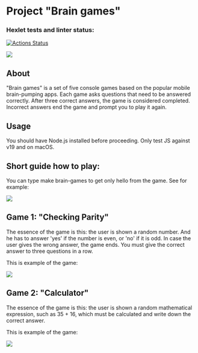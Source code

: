 <h1>Project "Brain games"</h1>

### Hexlet tests and linter status:
[![Actions Status](https://github.com/Mila-Golyshkina/frontend-project-44/workflows/hexlet-check/badge.svg)](https://github.com/Mila-Golyshkina/frontend-project-44/actions)

<a href="https://codeclimate.com/github/Mila-Golyshkina/frontend-project-44/maintainability"><img src="https://api.codeclimate.com/v1/badges/2abce5451021b0567753/maintainability" /></a>

<h2>About</h2>
<p>"Brain games" is a set of five console games based on the popular mobile brain-pumping apps. Each game asks questions that need to be answered correctly. After three correct answers, the game is considered completed. Incorrect answers end the game and prompt you to play it again.</p>

<h2>Usage</h2>
<p>You should have Node.js installed before proceeding. Only test JS against v19 and on macOS.</p>

<h2>Short guide how to play:</h2>
<p>You can type make brain-games to get only hello from the game. See for example:</p>
<a href="https://asciinema.org/a/lMJpETTp0u0wyorghLHPXphP5" target="_blank"><img src="https://asciinema.org/a/lMJpETTp0u0wyorghLHPXphP5.svg" /></a>

<h2>Game 1: "Checking Parity"</h2>
<p>The essence of the game is this: the user is shown a random number. And he has to answer 'yes' if the number is even, or 'no' if it is odd. In case the user gives the wrong answer, the game ends. You must give the correct answer to three questions in a row.</p>
<p>This is example of the game:<p>
<a href="https://asciinema.org/a/m8vl2lfRCtZXmoInkm6U9hk6l" target="_blank"><img src="https://asciinema.org/a/m8vl2lfRCtZXmoInkm6U9hk6l.svg" /></a>

<h2>Game 2: "Calculator"</h2>
<p>The essence of the game is this: the user is shown a random mathematical expression, such as 35 + 16, which must be calculated and write down the correct answer.</p>
<p>This is example of the game:<p>
<a href="https://asciinema.org/a/AsJRyElaGM6xAvhZBA1WUKetX" target="_blank"><img src="https://asciinema.org/a/AsJRyElaGM6xAvhZBA1WUKetX.svg" /></a>
